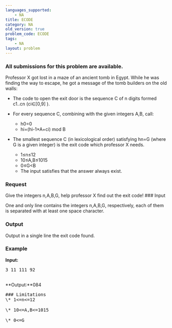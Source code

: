 ```yaml
---
languages_supported:
    - NA
title: ECODE
category: NA
old_version: true
problem_code: ECODE
tags:
    - NA
layout: problem
---
```

###  All submissions for this problem are available. 

Professor X got lost in a maze of an ancient tomb in Egypt. While he was finding the way to escape, he got a message of the tomb builders on the old walls:

- The code to open the exit door is the sequence C of n digits formed c1..cn (ci∈\[0,9\] ).
- For every sequence C, combining with the given integers A,B, call:
  
  - h0=0
  - hi=(hi-1×A+ci) mod B
- The smallest sequence C (in lexicological order) satisfying hn=G (where G is a given integer) is the exit code which professor X needs. 
  - 1≤n≤12
  - 10≤A,B≤1015
  - 0≤G<B
  - The input satisfies that the answer always exist.
### Request

Give the integers n,A,B,G, help professor X find out the exit code! ### Input

One and only line contains the integers n,A,B,G, respectively, each of them is separated with at least one space character.

### Output

Output in a single line the exit code found.

### Example

**Input:**
<pre>3 11 111 92

</pre>**Output:**</pre>084

<pre>### Limitations
\* 1<=n<=12

\* 10<=A,B<=1015

\* 0<=G<B

\* The input satisfies that the answer always exist.
